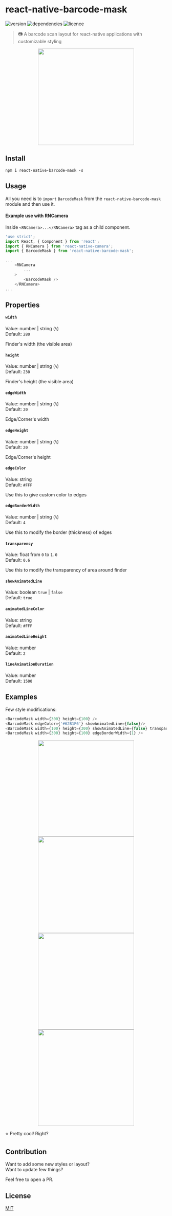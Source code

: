 # react-native-barcode-mask

![version](https://img.shields.io/npm/v/react-native-barcode-mask.svg?style=flat-square)
![dependencies](https://img.shields.io/david/shahnawaz/react-native-barcode-mask.svg?style=flat-square)
![licence](https://img.shields.io/npm/l/react-native-barcode-mask.svg?style=flat-square)

> :camera: A barcode scan layout for react-native applications with customizable styling

<p align="center" >
    <img 
        height="300" 
        src="https://user-images.githubusercontent.com/20506431/53305262-40d37200-38a1-11e9-9f87-c83a5cb44ac6.gif"
    >
</p>

## Install

`npm i react-native-barcode-mask -s`

## Usage

All you need is to `import` `BarcodeMask` from the `react-native-barcode-mask` module and then use it. 

#### Example use with RNCamera

Inside `<RNCamera>...</RNCamera>` tag as a child component.

```javascript
'use strict';
import React, { Component } from 'react';
import { RNCamera } from 'react-native-camera';
import { BarcodeMask } from 'react-native-barcode-mask';

...
    <RNCamera
        ...
    >
        <BarcodeMask />
    </RNCamera>
...
```

## Properties

#### `width`

Value: number | string (`%`)  
Default: `280`

Finder's width (the visible area)

#### `height`

Value: number | string (`%`)  
Default: `230`

Finder's height (the visible area)

#### `edgeWidth`

Value: number | string (`%`)  
Default: `20`

Edge/Corner's width

#### `edgeHeight`

Value: number | string (`%`)  
Default: `20`

Edge/Corner's height

#### `edgeColor`

Value: string  
Default: `#FFF`

Use this to give custom color to edges

#### `edgeBorderWidth`

Value: number | string (`%`)  
Default: `4`

Use this to modify the border (thickness) of edges

#### `transparency`

Value: float from `0` to `1.0`  
Default: `0.6`

Use this to modify the transparency of area around finder

#### `showAnimatedLine`

Value: boolean `true` | `false`  
Default: `true`

#### `animatedLineColor`

Value: string  
Default: `#FFF`

#### `animatedLineHeight`

Value: number  
Default: `2`

#### `lineAnimationDuration`

Value: number  
Default: `1500`

## Examples

Few style modifications:

```javascript
<BarcodeMask width={300} height={100} />
<BarcodeMask edgeColor={'#62B1F6'} showAnimatedLine={false}/>
<BarcodeMask width={100} height={300} showAnimatedLine={false} transparency={0.8}/>
<BarcodeMask width={300} height={100} edgeBorderWidth={1} />
```

<p align="center" >
    <img 
        height="300" 
        src="https://user-images.githubusercontent.com/20506431/53305263-40d37200-38a1-11e9-8106-6c79f4d59ead.png"
    >
    <img 
        height="300" 
        src="https://user-images.githubusercontent.com/20506431/53305265-416c0880-38a1-11e9-9364-7fd0b987207a.png"
    >
    <img 
        height="300" 
        src="https://user-images.githubusercontent.com/20506431/53305266-416c0880-38a1-11e9-8ef0-9ec9912fd355.png"
    >
    <img 
        height="300" 
        src="https://user-images.githubusercontent.com/20506431/53305264-40d37200-38a1-11e9-8752-1c5deaf78c65.png"
    >
</p>

  
:star: Pretty cool! Right?  

## Contribution

Want to add some new styles or layout?  
Want to update few things?  

Feel free to open a PR.

## License

[MIT](https://github.com/shahnawaz/react-native-barcode-mask/blob/master/LICENSE)
